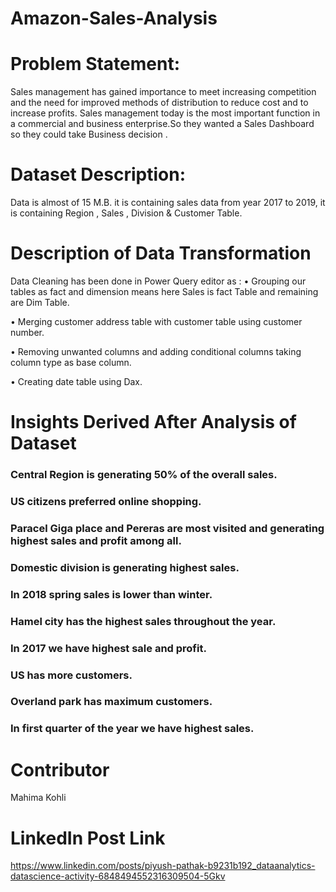 # Amazon-Sales-Analysis

# Problem Statement:
Sales management has gained importance to meet increasing competition and the need
for improved methods of distribution to reduce cost and to increase profits. Sales
management today is the most important function in a commercial and business
enterprise.So they wanted a Sales Dashboard so they could take Business decision .

# Dataset Description:
Data is almost of 15 M.B. it is containing sales data from year 2017 to 2019, it is containing Region , Sales , Division & Customer Table.

# Description of Data Transformation
  Data Cleaning has been done in Power Query editor as :
•	Grouping our tables as fact and dimension means here Sales is fact Table and remaining are Dim Table.

•	Merging customer address table with customer table using customer number.

•	Removing unwanted columns and adding conditional columns taking column type as base column. 

•	Creating date table using Dax.

# Insights Derived After Analysis of Dataset 
### Central Region is generating 50% of the overall sales.
### US citizens preferred online shopping. 
### Paracel Giga place and Pereras are most visited and generating highest sales and profit among all. 
### Domestic division is generating highest sales.
### In 2018 spring sales is lower than winter.
### Hamel city has the highest sales throughout the year.
### In 2017 we have highest sale and profit.
### US has more customers.
### Overland park has maximum customers.
### In first quarter of the year we have highest sales.

# Contributor 
Mahima Kohli
# LinkedIn Post Link
https://www.linkedin.com/posts/piyush-pathak-b9231b192_dataanalytics-datascience-activity-6848494552316309504-5Gkv



